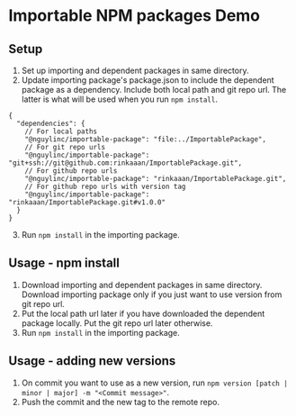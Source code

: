 # Importable NPM packages Demo

## Setup

1. Set up importing and dependent packages in same directory.
2. Update importing package's package.json to include the dependent package as a dependency. Include both local path and git repo url. The latter is what will be used when you run `npm install`.

```jsonc
{
  "dependencies": {
    // For local paths
    "@nguylinc/importable-package": "file:../ImportablePackage",
    // For git repo urls
    "@nguylinc/importable-package": "git+ssh://git@github.com:rinkaaan/ImportablePackage.git",
    // For github repo urls
    "@nguylinc/importable-package": "rinkaaan/ImportablePackage.git",
    // For github repo urls with version tag
    "@nguylinc/importable-package": "rinkaaan/ImportablePackage.git#v1.0.0"
  }
}
```

3. Run `npm install` in the importing package.

## Usage - npm install

1. Download importing and dependent packages in same directory. Download importing package only if you just want to use version from git repo url.
2. Put the local path url later if you have downloaded the dependent package locally. Put the git repo url later otherwise.
3. Run `npm install` in the importing package.


## Usage - adding new versions

1. On commit you want to use as a new version, run `npm version [patch | minor | major] -m "<Commit message>"`.
2. Push the commit and the new tag to the remote repo.